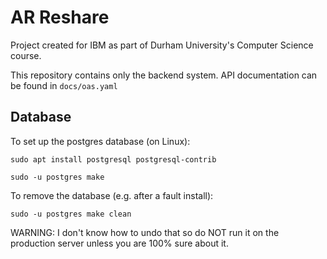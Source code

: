 # AR Reshare

Project created for IBM as part of Durham University's Computer Science course.

This repository contains only the backend system. API documentation can be found in `docs/oas.yaml`

## Database

To set up the postgres database (on Linux):

`sudo apt install postgresql postgresql-contrib`

`sudo -u postgres make`

To remove the database (e.g. after a fault install):

`sudo -u postgres make clean`

WARNING: I don't know how to undo that so do NOT run it on the production server unless you are 100% sure about it.
